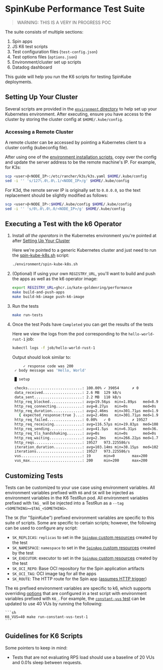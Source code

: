 # SpinKube Performance Test Suite

> WARNING: THIS IS A VERY IN PROGRESS POC

The suite consists of multiple sections:

1. Spin apps
2. JS K6 test scripts
3. Test configuration files (`test-config.json`)
4. Test options files (`options.json`)
5. Environment/cluster set up scripts
6. Datadog dashboard

This guide will help you run the K6 scripts for testing SpinKube deployments.

## Setting Up Your Cluster

Several scripts are provided in the [`environment` directory](./environment/) to help set up your Kubernetes environment. 
After executing, ensure you have access to the cluster by storing the cluster config at `$HOME/.kube/config`.

### Accessing a Remote Cluster

A remote cluster can be accessed by pointing a Kubernetes client to a cluster config (kubeconfig file).

After using one of the [environment installation scripts](./environment/), copy over the config and update the server address to be the remote machine's IP. For example, for K3s:

```sh
scp <user>@<NODE_IP>:/etc/rancher/k3s/k3s.yaml $HOME/.kube/config
sed -i '' 's/127\.0\.0\.1/<NODE_IP>/g' $HOME/.kube/config
```

For K3d, the remote server IP is originally set to `0.0.0.0`, so the text replacement should be slightly modified as follows:

```sh
scp <user>@<NODE_IP>:$HOME/.kube/config $HOME/.kube/config
sed -i '' 's/0\.0\.0\.0/<NODE_IP>/g' $HOME/.kube/config
```

## Executing a Test with the k6 Operator

1. Install _all the operators_ in the Kubernetes environment you're pointed at after [Setting Up Your Cluster](#setting-up-your-cluster)

    Here we're pointed to a generic Kubernetes cluster and just need to run the [spin-kube-k8s.sh](./environment/spin-kube-k8s.sh) script:

    ```sh
    ./environment/spin-kube-k8s.sh
    ```

1. (Optional) If using your own `REGISTRY_URL`, you'll want to build and push the apps as well as the k6 operator image:

    ```sh
    export REGISTRY_URL=ghcr.io/kate-goldenring/performance
    make build-and-push-apps
    make build-k6-image push-k6-image
    ```

1. Run the tests

    ```sh
    make run-tests
    ```

1. Once the test Pods have `Completed` you can get the results of the tests

    Here we view the logs from the pod corresponding to the `hello-world-rust-1` job:

    ```sh
    kubectl logs -f job/hello-world-rust-1
    ```
    
    Output should look similar to:

    ```sh
         ✓ response code was 200
     ✓ body message was 'Hello, World'

     █ setup

     checks.........................: 100.00% ✓ 39054      ✗ 0
     data_received..................: 2.6 MB  129 kB/s
     data_sent......................: 2.2 MB  110 kB/s
     http_req_blocked...............: avg=19.56µs  min=1.89µs   med=8.94µs   max=37.92ms p(90)=11.68µs  p(95)=12.8µs
     http_req_connecting............: avg=8.27µs   min=0s       med=0s       max=37.71ms p(90)=0s       p(95)=0s
     http_req_duration..............: avg=2.46ms   min=301.71µs med=1.95ms   max=38.38ms p(90)=3.8ms    p(95)=4.98ms
       { expected_response:true }...: avg=2.46ms   min=301.71µs med=1.95ms   max=38.38ms p(90)=3.8ms    p(95)=4.98ms
     http_req_failed................: 0.00%   ✓ 0          ✗ 19527
     http_req_receiving.............: avg=116.57µs min=19.83µs  med=108.82µs max=6.14ms  p(90)=153.71µs p(95)=186.96µs
     http_req_sending...............: avg=41.5µs   min=6.31µs   med=36.68µs  max=1.75ms  p(90)=52.72µs  p(95)=67.84µs
     http_req_tls_handshaking.......: avg=0s       min=0s       med=0s       max=0s      p(90)=0s       p(95)=0s
     http_req_waiting...............: avg=2.3ms    min=266.22µs med=1.79ms   max=38.2ms  p(90)=3.62ms   p(95)=4.77ms
     http_reqs......................: 19527   973.225586/s
     iteration_duration.............: avg=103.14ms min=38.15µs  med=102.67ms max=145.6ms p(90)=104.54ms p(95)=105.78ms
     iterations.....................: 19527   973.225586/s
     vus............................: 19      min=0        max=200
     vus_max........................: 200     min=200      max=200
     ```

## Customizing Tests

Tests can be customized to your use case using environment variables. All environment variables prefixed with `K6` and `SK` will be injected as environment variables in the K6 TestRun pod. All environment variables prefixed with `TAG_` will be injected into a TestRun as a `--tag <SOMETHING>=$TAG_<SOMETHING>`.

The `SK` (for "SpinKube") prefixed environment variables are specific to this suite of scripts. Some are specific to certain scripts; however, the following can be used to configure any script:

- `SK_REPLICAS`: `replicas` to set in the [`SpinApp` custom resources](https://www.spinkube.dev/docs/spin-operator/reference/spin-app/) created by the test
- `SK_NAMESPACE`: `namespace` to set in the [`SpinApp` custom resources](https://www.spinkube.dev/docs/spin-operator/reference/spin-app/) created by the test
- `SK_EXECUTOR`: executor to set in the [`SpinApp` custom resources](https://www.spinkube.dev/docs/spin-operator/reference/spin-app/) created by the test
- `SK_OCI_REPO`: Base OCI repository for the Spin application artifacts
- `SK_OCI_TAG`: OCI image tag for all the apps
- `SK_ROUTE`: The HTTP route for the Spin app ([assumes HTTP trigger](https://developer.fermyon.com/spin/v2/manifest-reference#the-trigger-table))

The `K6` prefixed environment variables are specific to k6, which supports overriding [options](https://k6.io/docs/using-k6/k6-options/reference/) that are configured in a test script with environment variables prefixed with `K6_`. For example, the [`constant-vus` test](tests/scripts/constant-vus.js) can be updated to use 40 VUs by running the following:

    ```sh
    K6_VUS=40 make run-constant-vus-test-1
    ```

## Guidelines for K6 Scripts

Some pointers to keep in mind:

- Tests that are not evaluating RPS load should use a baseline of 20 VUs and 0.01s sleep between requests.
